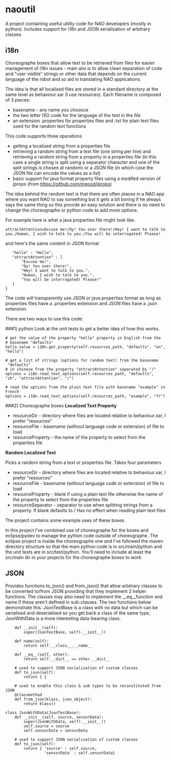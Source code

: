 # naoutil

A project containing useful utility code for NAO developers (mostly in
python). Includes support for i18n and JSON serialisation of arbitrary
classes

## i18n
Choreographe boxes that allow text to be retrieved from files for easier management of i18n issues - main aim is to allow clean separation of code and "user visible" strings or other data that depends on the current language of the robot and so aid in translating NAO applications.

The idea is that all localised files are stored in a standard directory at the same level as behaviour.xar (I use resources). Each filename is composed of 3 pieces:

* basename - any name you choosce
* the two letter ISO code for the language of the text in the file
* an extension .properties for properties files and .txt for plain text files used for the random text functions

This code supports three operations
* getting a localised string from a properties file
* retrieving a random string from a text file (one string per line) and retrieving a random string from a property in a properties file (in this case a single string is split using a separator character and one of the split strings is chosen at random) or a JSON file (in which case the JSON file can encode the values as a list)
* basic support for java format property files using a modifed version of jprops (from https://github.com/mgood/jprops)

The idea behind the random text is that there are often places in a NAO app where you want NAO to say something but it gets a bit boring if he always says the same thing so this provide an easy solution and there is no need to change the choreographe or python code to add more options.

For example here is what a java properties file might look like:

```hello=Hello
attractAttention=Excuse me!/Oy! You over there!/Hey! I want to talk to you./Human, I wish to talk to you./You will be interrogated! Please!
```

and here's the same content in JSON format


```{
   "hello" : "Hello",
   "attractAttention" : [
       "Excuse me!",
       "Oy! You over there!",
       "Hey! I want to talk to you.",
       "Human, I wish to talk to you.",
       "You will be interrogated! Please!"
   ]
}
```

The code will transparently use JSON or java properties format as long as properties files have a .properties extension and JSON files have a .json extension.

There are two ways to use this code:

###1) python
Look at the unit tests to get a better idea of how this works.

```import util.i18n as i18n
# get the value of the property "hello" property in English from the 
# basename "defaults"
hello_value = i18n.get_property(self.resources_path, "defaults", "en", "hello")

# get a list of strings (options for random text) from the basename
 "defaults"
# in chinese from the property "attractAttention" separated by "/"
options = i18n.read_text_options(self.resources_path, "defaults", "zh", "attractAttention", "/")

# read the options from the plain text file with basename "example" in French
options = i18n.read_text_options(self.resources_path, "example", "fr")
```

###2) Choreographe boxes</span>
**Localized Text Property**

* resourceDir - directory where files are located relative to behaviour.xar, I prefer "resources"
* resourceFile - basename (without language code or extension) of file to load
* resourceProperty - the name of the property to select from the properties file

**Random Localized Text**

Picks a random string from a text or properties file. Takes four parameters

* resourceDir - directory where files are located relative to behaviour.xar, I prefer "resources"
* resourceFile - basename (without language code or extension) of file to load
* resourceProperty - blank if using a plain text file otherwise the name of the property to select from the properties file
* resourceSeparator - separator to use when splitting strings from a property. If blank defaults to / Has no effect when reading plain text files


The project contains some example uses of these boxes.

In this project I've combined use of choreographe for the boxes and eclipse/pydev to manage the python code outside of choreographe. The eclipse project is inside the choreographe one and I've followed the maven directory structure so that the main python code is in src/main/python and the unit tests are in src/test/python. You'll need to include at least the src/main dir in your projects for the choreographe boxes to work

## JSON
Provides functions to_json() and from_json() that allow arbitrary classes to be converted to/from JSON providing that they implement 2 helper functions. The classes may also need to implement the __eq__function and name if these aren't defined in sub-classes. The two functions below demonstrate this. JsonTestBase is a class with no data but which can be serialised and deserialised so you get back a class of the same type, JsonWithData is a more interesting data-bearing class.

```class JsonTestBase(object):
    def __init__(self):
        super(JsonTestBase, self).__init__()
    
    def name(self):
        return self.__class__.__name__

    def __eq__(self, other):
        return self.__dict__ == other.__dict__

    # used to support JSON serialisation of custom classes
    def to_json(self):
        return { }

    # used to enable this class & sub types to be reconstituted from JSON
    @classmethod
    def from_json(klass, json_object):
        return klass()

class JsonWithData(JsonTestBase):
    def __init__(self, source, sensorData):
        super(JsonWithData, self).__init__()
        self.source = source
        self.sensorData = sensorData

    # used to support JSON serialisation of custom classes
    def to_json(self):
        return { 'source' : self.source,
                 'sensorData' : self.sensorData}
```



